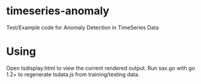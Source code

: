 timeseries-anomaly
==================

Test/Example code for Anomaly Detection in TimeSeries Data

Using
===

Open tsdisplay.html to view the current rendered output. Run sax.go with go 1.2+ to regenerate tsdata.js from training/testing data.
